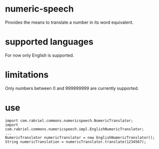 # numeric-speech
Provides the means to translate a number in its word equivalent.

# supported languages
For now only English is supported.

# limitations
Only numbers between 0 and 999999999 are currently supported.

# use
```
import com.rabriel.commons.numericspeech.NumericTranslator;
import com.rabriel.commons.numericspeech.impl.EnglishNumericTranslator;
...
NumericTranslator numericTranslator = new EnglishNumericTranslator();
String numericTranslation = numericTranslator.translate(1234567);
```
